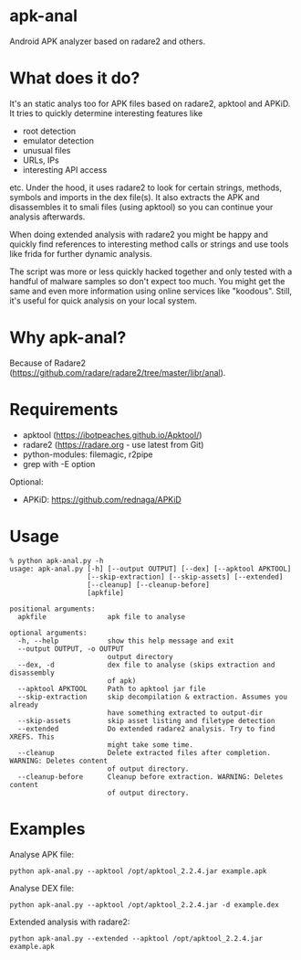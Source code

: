 # apk-anal
Android APK analyzer based on radare2 and others.

# What does it do?
It's an static analys too for APK files based on radare2, apktool and APKiD. It tries to quickly determine interesting features like 

* root detection
* emulator detection
* unusual files
* URLs, IPs
* interesting API access

etc. Under the hood, it uses radare2 to look for certain strings, methods, symbols and imports in the dex file(s). It also extracts the APK and disassembles it to smali files (using apktool) so you can continue your analysis afterwards.

When doing extended analysis with radare2 you might be happy and quickly find references to interesting method calls or strings and use tools like frida for further dynamic analysis.

The script was more or less quickly hacked together and only tested with a handful of malware samples so don't expect too much. You might get the same and even more information using online services like "koodous". Still, it's useful for quick analysis on your local system.

# Why apk-anal?

Because of Radare2 (https://github.com/radare/radare2/tree/master/libr/anal).

# Requirements
                                            
- apktool (https://ibotpeaches.github.io/Apktool/)   
- radare2 (https://radare.org - use latest from Git) 
- python-modules: filemagic, r2pipe                  
- grep with -E option                                
                                                            
Optional:                                             
- APKiD: https://github.com/rednaga/APKiD  

# Usage

```
% python apk-anal.py -h
usage: apk-anal.py [-h] [--output OUTPUT] [--dex] [--apktool APKTOOL]
                   [--skip-extraction] [--skip-assets] [--extended]
                   [--cleanup] [--cleanup-before]
                   [apkfile]

positional arguments:
  apkfile               apk file to analyse

optional arguments:
  -h, --help            show this help message and exit
  --output OUTPUT, -o OUTPUT
                        output directory
  --dex, -d             dex file to analyse (skips extraction and disassembly
                        of apk)
  --apktool APKTOOL     Path to apktool jar file
  --skip-extraction     skip decompilation & extraction. Assumes you already
                        have something extracted to output-dir
  --skip-assets         skip asset listing and filetype detection
  --extended            Do extended radare2 analysis. Try to find XREFS. This
                        might take some time.
  --cleanup             Delete extracted files after completion. WARNING: Deletes content
                        of output directory.
  --cleanup-before      Cleanup before extraction. WARNING: Deletes content
                        of output directory.

```

# Examples

Analyse APK file:

```python apk-anal.py --apktool /opt/apktool_2.2.4.jar example.apk```

Analyse DEX file:

```python apk-anal.py --apktool /opt/apktool_2.2.4.jar -d example.dex```

Extended analysis with radare2:

```python apk-anal.py --extended --apktool /opt/apktool_2.2.4.jar example.apk```

